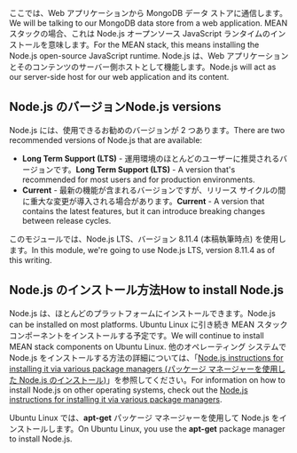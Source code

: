 <span data-ttu-id="364a0-101">ここでは、Web アプリケーションから MongoDB データ ストアに通信します。</span><span class="sxs-lookup"><span data-stu-id="364a0-101">We will be talking to our MongoDB data store from a web application.</span></span> <span data-ttu-id="364a0-102">MEAN スタックの場合、これは Node.js オープンソース JavaScript ランタイムのインストールを意味します。</span><span class="sxs-lookup"><span data-stu-id="364a0-102">For the MEAN stack, this means installing the Node.js open-source JavaScript runtime.</span></span> <span data-ttu-id="364a0-103">Node.js は、Web アプリケーションとそのコンテンツのサーバー側ホストとして機能します。</span><span class="sxs-lookup"><span data-stu-id="364a0-103">Node.js will act as our server-side host for our web application and its content.</span></span>

## <a name="nodejs-versions"></a><span data-ttu-id="364a0-104">Node.js のバージョン</span><span class="sxs-lookup"><span data-stu-id="364a0-104">Node.js versions</span></span>

<span data-ttu-id="364a0-105">Node.js には、使用できるお勧めのバージョンが 2 つあります。</span><span class="sxs-lookup"><span data-stu-id="364a0-105">There are two recommended versions of Node.js that are available:</span></span>

- <span data-ttu-id="364a0-106">**Long Term Support (LTS)** - 運用環境のほとんどのユーザーに推奨されるバージョンです。</span><span class="sxs-lookup"><span data-stu-id="364a0-106">**Long Term Support (LTS)** - A version that's recommended for most users and for production environments.</span></span>
- <span data-ttu-id="364a0-107">**Current** - 最新の機能が含まれるバージョンですが、リリース サイクルの間に重大な変更が導入される場合があります。</span><span class="sxs-lookup"><span data-stu-id="364a0-107">**Current** - A version that contains the latest features, but it can introduce breaking changes between release cycles.</span></span>

<span data-ttu-id="364a0-108">このモジュールでは、Node.js LTS、バージョン 8.11.4 (本稿執筆時点) を使用します。</span><span class="sxs-lookup"><span data-stu-id="364a0-108">In this module, we're going to use Node.js LTS, version 8.11.4 as of this writing.</span></span>

## <a name="how-to-install-nodejs"></a><span data-ttu-id="364a0-109">Node.js のインストール方法</span><span class="sxs-lookup"><span data-stu-id="364a0-109">How to install Node.js</span></span>

<span data-ttu-id="364a0-110">Node.js は、ほとんどのプラットフォームにインストールできます。</span><span class="sxs-lookup"><span data-stu-id="364a0-110">Node.js can be installed on most platforms.</span></span> <span data-ttu-id="364a0-111">Ubuntu Linux に引き続き MEAN スタック コンポーネントをインストールする予定です。</span><span class="sxs-lookup"><span data-stu-id="364a0-111">We will continue to install MEAN stack components on Ubuntu Linux.</span></span> <span data-ttu-id="364a0-112">他のオペレーティング システムで Node.js をインストールする方法の詳細については、「[Node.js instructions for installing it via various package managers (パッケージ マネージャーを使用した Node.js のインストール)](https://nodejs.org/en/download/package-manager/)」を参照してください。</span><span class="sxs-lookup"><span data-stu-id="364a0-112">For information on how to install Node.js on other operating systems, check out the [Node.js instructions for installing it via various package managers](https://nodejs.org/en/download/package-manager/).</span></span>

<span data-ttu-id="364a0-113">Ubuntu Linux では、**apt-get** パッケージ マネージャーを使用して Node.js をインストールします。</span><span class="sxs-lookup"><span data-stu-id="364a0-113">On Ubuntu Linux, you use the **apt-get** package manager to install Node.js.</span></span>